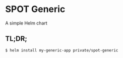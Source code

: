 # SPOT Generic
A simple Helm chart


## TL;DR;

```bash
$ helm install my-generic-app private/spot-generic
```


